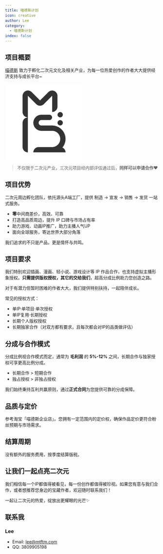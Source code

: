 ```yaml
---
title: 喵德斯计划
icon: creative
author: Lee
category:
  - 喵德斯计划
index: false
---
```


## 项目概要

[喵德斯](https://nyads.net/zh-hans) 致力于孵化二次元文化及相关产业，为每一位热爱创作的作者大大提供经济支持与成长平台~

![](./logo.png)

> 不仅限于二次元产业，三次元项目经内部评估通过后，**同样可以申请合作❤**

## 项目优势

二次元周边孵化团队，依托源头A端工厂，提供 制造 → 宣发 → 销售 → 发货 一站式服务。

- **零**中间商差价，高效、可靠
- 打造高品质周边，提升 IP 口碑与市场占有率
- 助力游戏、动画IP推广，助力主播人气UP
- 面向全球服务，寄达世界大部分角落

我们追求的不只是产品，更是情怀与共鸣。

## 项目要求

我们特别欢迎插画、漫画、轻小说、游戏设计等 IP 作品合作，也支持虚拟主播形象授权。**只需提供版权授权，其它的交给我们**，超高分成比例助力您创造之路。

对于有潜力但暂时困难的作者大大，我们提供特别扶持，一起陪伴成长。

常见的授权方式：

- 单IP·单项目·单次授权
- 单IP复用·长期授权
- 长期个人版权授权
- 长期独家合作（对双方都有要求，且每次都会对IP的品类做评估）

## 分成与合作模式

分成比例视合作模式而定，通常为 **毛利润** 的 **5%-12%** 之间，长期合作与独家授权可享更高比例分成。

- 长期合作 > 短期合作
- 独占授权 > 非独占授权

我们始终秉持互利共赢原则，通过**正式合同**为您提供可靠的分成保障。

## 品质与定价

参考淘宝「喵德斯企业店」。您拥有一定范围内的定价权，确保作品定价更符合粉丝预期与市场需求。

## 结算周期

没有额外的服务费用，按季度结算版税。

## 让我们一起点亮二次元

我们相信每一个IP都值得被看见，每一份创作都值得被珍视。如果您有意与我们合作，或者想推荐您身边的宝藏作者，欢迎随时联系我们！

一起让二次元的热爱，绽放出更耀眼的光芒✨

## 联系我

### Lee

- Email: <lee@mtftm.com>
- QQ: 3809905198
